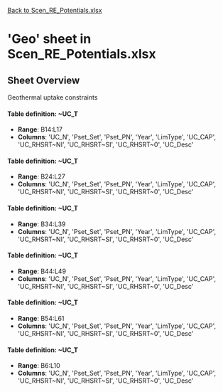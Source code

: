 [Back to Scen_RE_Potentials.xlsx](README.md)

# 'Geo' sheet in Scen_RE_Potentials.xlsx

## Sheet Overview

Geothermal uptake constraints

#### Table definition: ~UC_T
- **Range**: B14:L17
- **Columns**: 'UC_N', 'Pset_Set', 'Pset_PN', 'Year', 'LimType', 'UC_CAP', 'UC_RHSRT~NI', 'UC_RHSRT~SI', 'UC_RHSRT~0', 'UC_Desc'

#### Table definition: ~UC_T
- **Range**: B24:L27
- **Columns**: 'UC_N', 'Pset_Set', 'Pset_PN', 'Year', 'LimType', 'UC_CAP', 'UC_RHSRT~NI', 'UC_RHSRT~SI', 'UC_RHSRT~0', 'UC_Desc'

#### Table definition: ~UC_T
- **Range**: B34:L39
- **Columns**: 'UC_N', 'Pset_Set', 'Pset_PN', 'Year', 'LimType', 'UC_CAP', 'UC_RHSRT~NI', 'UC_RHSRT~SI', 'UC_RHSRT~0', 'UC_Desc'

#### Table definition: ~UC_T
- **Range**: B44:L49
- **Columns**: 'UC_N', 'Pset_Set', 'Pset_PN', 'Year', 'LimType', 'UC_CAP', 'UC_RHSRT~NI', 'UC_RHSRT~SI', 'UC_RHSRT~0', 'UC_Desc'

#### Table definition: ~UC_T
- **Range**: B54:L61
- **Columns**: 'UC_N', 'Pset_Set', 'Pset_PN', 'Year', 'LimType', 'UC_CAP', 'UC_RHSRT~NI', 'UC_RHSRT~SI', 'UC_RHSRT~0', 'UC_Desc'

#### Table definition: ~UC_T
- **Range**: B6:L10
- **Columns**: 'UC_N', 'Pset_Set', 'Pset_PN', 'Year', 'LimType', 'UC_CAP', 'UC_RHSRT~NI', 'UC_RHSRT~SI', 'UC_RHSRT~0', 'UC_Desc'

